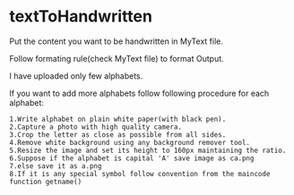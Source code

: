 # textToHandwritten

Put the content you want to be handwritten in MyText file.

Follow formating  rule(check MyText file) to format Output.

I have uploaded only few alphabets.

If you want to add more alphabets follow following procedure for each alphabet:

    1.Write alphabet on plain white paper(with black pen). 
    2.Capture a photo with high quality camera.
    3.Crop the letter as close as possible from all sides.
    4.Remove white background using any background remover tool.
    5.Resize the image and set its height to 160px maintaining the ratio.
    6.Suppose if the alphabet is capital 'A' save image as ca.png
    7.else save it as a.png
    8.If it is any special symbol follow convention from the maincode function getname()
